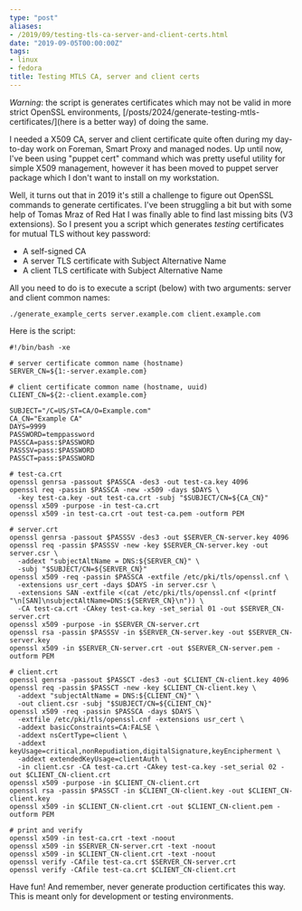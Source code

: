 ```yaml
---
type: "post"
aliases:
- /2019/09/testing-tls-ca-server-and-client-certs.html
date: "2019-09-05T00:00:00Z"
tags:
- linux
- fedora
title: Testing MTLS CA, server and client certs
---
```


*Warning*: the script is generates certificates which may not be valid in more
strict OpenSSL environments,
[/posts/2024/generate-testing-mtls-certificates/](here is a better way) of
doing the same.

I needed a X509 CA, server and client certificate quite often during my
day-to-day work on Foreman, Smart Proxy and managed nodes. Up until now, I've
been using "puppet cert" command which was pretty useful utility for simple
X509 management, however it has been moved to puppet server package which I
don't want to install on my workstation.

Well, it turns out that in 2019 it's still a challenge to figure out OpenSSL
commands to generate certificates. I've been struggling a bit but with some
help of Tomas Mraz of Red Hat I was finally able to find last missing bits (V3
extensions). So I present you a script which generates *testing* certificates
for mutual TLS without key password:

* A self-signed CA
* A server TLS certificate with Subject Alternative Name
* A client TLS certificate with Subject Alternative Name

All you need to do is to execute a script (below) with two arguments: server
and client common names:

    ./generate_example_certs server.example.com client.example.com

Here is the script:


```
#!/bin/bash -xe

# server certificate common name (hostname)
SERVER_CN=${1:-server.example.com}

# client certificate common name (hostname, uuid)
CLIENT_CN=${2:-client.example.com}

SUBJECT="/C=US/ST=CA/O=Example.com"
CA_CN="Example CA"
DAYS=9999
PASSWORD=temppassword
PASSCA=pass:$PASSWORD
PASSSV=pass:$PASSWORD
PASSCT=pass:$PASSWORD

# test-ca.crt
openssl genrsa -passout $PASSCA -des3 -out test-ca.key 4096
openssl req -passin $PASSCA -new -x509 -days $DAYS \
  -key test-ca.key -out test-ca.crt -subj "$SUBJECT/CN=${CA_CN}"
openssl x509 -purpose -in test-ca.crt
openssl x509 -in test-ca.crt -out test-ca.pem -outform PEM

# server.crt
openssl genrsa -passout $PASSSV -des3 -out $SERVER_CN-server.key 4096
openssl req -passin $PASSSV -new -key $SERVER_CN-server.key -out server.csr \
  -addext "subjectAltName = DNS:${SERVER_CN}" \
  -subj "$SUBJECT/CN=${SERVER_CN}"
openssl x509 -req -passin $PASSCA -extfile /etc/pki/tls/openssl.cnf \
  -extensions usr_cert -days $DAYS -in server.csr \
  -extensions SAN -extfile <(cat /etc/pki/tls/openssl.cnf <(printf "\n[SAN]\nsubjectAltName=DNS:${SERVER_CN}\n")) \
  -CA test-ca.crt -CAkey test-ca.key -set_serial 01 -out $SERVER_CN-server.crt
openssl x509 -purpose -in $SERVER_CN-server.crt
openssl rsa -passin $PASSSV -in $SERVER_CN-server.key -out $SERVER_CN-server.key
openssl x509 -in $SERVER_CN-server.crt -out $SERVER_CN-server.pem -outform PEM

# client.crt
openssl genrsa -passout $PASSCT -des3 -out $CLIENT_CN-client.key 4096
openssl req -passin $PASSCT -new -key $CLIENT_CN-client.key \
  -addext "subjectAltName = DNS:${CLIENT_CN}" \
  -out client.csr -subj "$SUBJECT/CN=${CLIENT_CN}"
openssl x509 -req -passin $PASSCA -days $DAYS \
  -extfile /etc/pki/tls/openssl.cnf -extensions usr_cert \
  -addext basicConstraints=CA:FALSE \
  -addext nsCertType=client \
  -addext keyUsage=critical,nonRepudiation,digitalSignature,keyEncipherment \
  -addext extendedKeyUsage=clientAuth \
  -in client.csr -CA test-ca.crt -CAkey test-ca.key -set_serial 02 -out $CLIENT_CN-client.crt
openssl x509 -purpose -in $CLIENT_CN-client.crt
openssl rsa -passin $PASSCT -in $CLIENT_CN-client.key -out $CLIENT_CN-client.key
openssl x509 -in $CLIENT_CN-client.crt -out $CLIENT_CN-client.pem -outform PEM

# print and verify
openssl x509 -in test-ca.crt -text -noout
openssl x509 -in $SERVER_CN-server.crt -text -noout
openssl x509 -in $CLIENT_CN-client.crt -text -noout
openssl verify -CAfile test-ca.crt $SERVER_CN-server.crt
openssl verify -CAfile test-ca.crt $CLIENT_CN-client.crt
```

Have fun! And remember, never generate production certificates this way. This
is meant only for development or testing environments.

